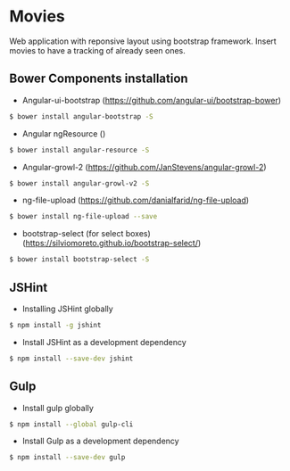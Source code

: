 # Movies

Web application with reponsive layout using bootstrap framework. Insert movies to have a tracking of already seen ones.

## Bower Components installation

* Angular-ui-bootstrap (https://github.com/angular-ui/bootstrap-bower)
```sh
$ bower install angular-bootstrap -S
```

* Angular ngResource ()
```sh
$ bower install angular-resource -S
```

* Angular-growl-2 (https://github.com/JanStevens/angular-growl-2)
```sh
$ bower install angular-growl-v2 -S
```

* ng-file-upload (https://github.com/danialfarid/ng-file-upload)
```sh
$ bower install ng-file-upload --save
```

* bootstrap-select (for select boxes) (https://silviomoreto.github.io/bootstrap-select/)
```sh
$ bower install bootstrap-select -S
```

## JSHint

* Installing JSHint globally
```sh
$ npm install -g jshint
```

* Install JSHint as a development dependency
```sh
$ npm install --save-dev jshint
```

## Gulp

* Install gulp globally
```sh
$ npm install --global gulp-cli
```

* Install Gulp as a development dependency
```sh
$ npm install --save-dev gulp
```